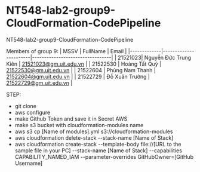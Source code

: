 # NT548-lab2-group9-CloudFormation-CodePipeline
NT548-lab2-group9-CloudFormation-CodePipeline

Members of group 9:
| MSSV | FullName | Email |
|-------------|-----------------------|---------------------------------|
| 21521023| Nguyễn Đức Trung Kiên | 21521023@gm.uit.edu.vn |
| 21522530 | Hoàng Tất Quý | 21522530@gm.uit.edu.vn |
| 21522604 | Phùng Nam Thanh | 21522604@gm.uit.edu.vn |
| 21522729 | Đỗ Xuân Trường | 21522729@gm.uit.edu.vn |

STEP:
- git clone
- aws configure
- make Github Token and save it in Secret AWS 
- make s3 bucket with cloudformation-modules name
- aws s3 cp [Name of modules].yml s3://cloudformation-modules
- aws cloudformation delete-stack --stack-name [Name of Stack]
- aws cloudformation create-stack --template-body file://[URL to the sample file in your PC] --stack-name [Name of Stack] --capabilities CAPABILITY_NAMED_IAM --parameter-overrides GitHubOwner=[GitHub Username]